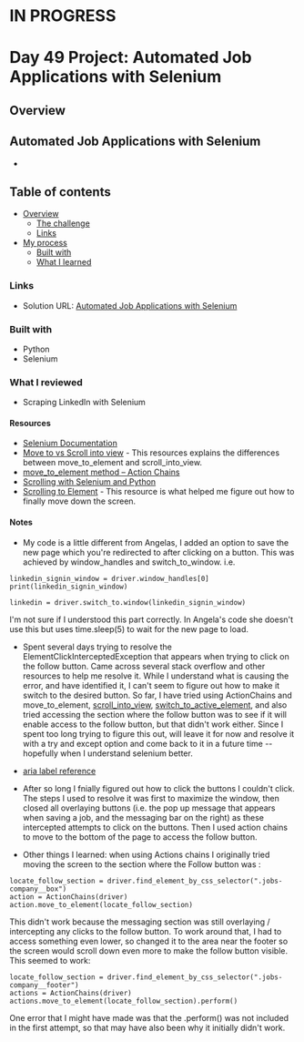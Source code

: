 # IN PROGRESS
# Day 49 Project: Automated Job Applications with Selenium

## Overview


## Automated Job Applications with Selenium
- 

## Table of contents

- [Overview](#overview)
  - [The challenge](#the-challenge)
  - [Links](#links)
- [My process](#my-process)
  - [Built with](#built-with)
  - [What I learned](#what-i-learned)



### Links

- Solution URL: [Automated Job Applications with Selenium](https://github.com/Mikerniker/100_Days_of_Python/tree/main/Day49)

### Built with

- Python
- Selenium

### What I reviewed
- Scraping LinkedIn with Selenium


#### Resources

- [Selenium Documentation](https://selenium-python.readthedocs.io/)
- [Move to vs Scroll into view](https://stackoverflow.com/questions/34562095/scrollintoview-vs-movetoelement) - This resources explains the differences between move_to_element and scroll_into_view.
- [move_to_element method – Action Chains](https://www.geeksforgeeks.org/move_to_element-method-action-chains-in-selenium-python/)
- [Scrolling with Selenium and Python](https://riptutorial.com/selenium-webdriver/example/28140/scrolling-using-python)
- [Scrolling to Element](https://intellipaat.com/community/30985/python-selenium-scroll-to-element-scrolling-to-element-using-webdriver) - This resource is what helped me figure out how to finally move down the screen.


#### Notes

- My code is a little different from Angelas, I added an option to save the new page which you're redirected to after clicking on a button. This was achieved by window_handles and switch_to_window. i.e.
```
linkedin_signin_window = driver.window_handles[0]
print(linkedin_signin_window)

linkedin = driver.switch_to.window(linkedin_signin_window)
```
I'm not sure if I understood this part correctly. In Angela's code she doesn't use this but uses time.sleep(5) to wait for the new page to load.

- Spent several days trying to resolve the ElementClickInterceptedException that appears when trying to click on the follow button. Came across several stack overflow and other resources to help me resolve it. While I understand what is causing the error, and have identified it, I can't seem to figure out how to make it switch to the desired button. So far, I have tried using ActionChains and move_to_element, [scroll_into_view](https://stackoverflow.com/questions/41744368/scrolling-to-element-using-webdriver), [switch_to_active_element](https://www.selenium.dev/selenium/docs/api/py/webdriver_remote/selenium.webdriver.remote.switch_to.html), and also tried accessing the section where the follow button was to see if it will enable access to the follow button, but that didn't work either. Since I spent too long trying to figure this out, will leave it for now and resolve it with a try and except option and come back to it in a future time -- hopefully when I understand selenium better.

- [aria label reference](https://stackoverflow.com/questions/58734107/typeerror-webelement-object-is-not-subscriptable)
- After so long I fnially figured out how to click the buttons I couldn't click. The steps I used to resolve it was first to maximize the window, then closed all overlaying buttons (i.e. the pop up message that appears when saving a job, and the messaging bar on the right) as these intercepted attempts to click on the buttons. Then I used action chains to move to the bottom of the page to access the follow button. 

- Other things I learned: when using Actions chains I originally tried moving the screen to the section where the Follow button was :
```
locate_follow_section = driver.find_element_by_css_selector(".jobs-company__box")
action = ActionChains(driver)
action.move_to_element(locate_follow_section)
```
This didn't work because the messaging section was still overlaying / intercepting any clicks to the follow button. To work around that, I had to access something even lower, so changed it to the area near the footer so the screen would scroll down even more to make the follow button visible. This seemed to work:
```
locate_follow_section = driver.find_element_by_css_selector(".jobs-company__footer")
actions = ActionChains(driver)
actions.move_to_element(locate_follow_section).perform()
```
One error that I might have made was that the .perform() was not included in the first attempt, so that may have also been why it initially didn't work.
